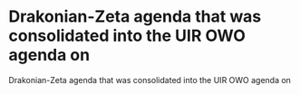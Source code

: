 # Drakonian-Zeta agenda that was consolidated into the UIR OWO agenda on

Drakonian-Zeta agenda that was consolidated into the UIR OWO agenda on